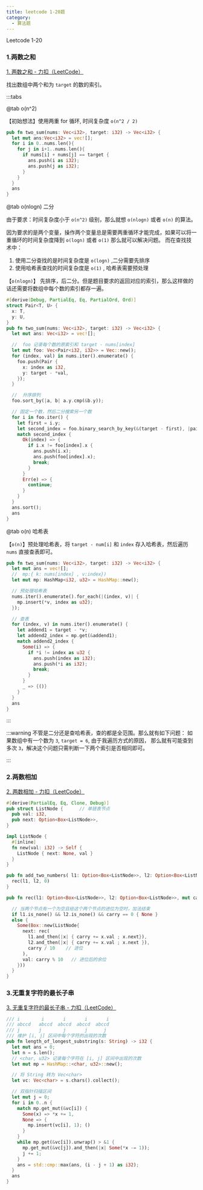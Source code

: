 ```yaml
---
title: leetcode 1-20题
category:
  - 算法题
---
```






Leetcode 1-20

<!-- more -->

### 1.两数之和

[1. 两数之和 - 力扣（LeetCode）](https://leetcode.cn/problems/two-sum/)

找出数组中两个和为 `target` 的数的索引。

:::tabs

@tab o(n^2)

【初始想法】使用两重 for 循环, 时间复杂度 `o(n^2 / 2)`

```rust
pub fn two_sum(nums: Vec<i32>, target: i32) -> Vec<i32> {
  let mut ans:Vec<i32> = vec![];
  for i in 0..nums.len(){
    for j in i+1..nums.len(){
      if nums[i] + nums[j] == target { 
        ans.push(i as i32);
        ans.push(j as i32);
      }
    }
  }
  ans
}
```

@tab o(nlogn) 二分

由于要求：时间复杂度小于 `o(n^2)` 级别，那么就想 `o(nlogn)` 或者 `o(n)` 的算法。

因为要求的是两个变量，操作两个变量总是需要两重循环才能完成，如果可以将一重循环的时间复杂度降到 `o(logn)` 或者 `o(1)` 那么就可以解决问题。
而在查找技术中：

1. 使用二分查找的是时间复杂度是 `o(logn)` ,二分需要先排序
2. 使用哈希表查找的时间复杂度是 `o(1)` , 哈希表需要预处理

【`o(nlogn)`】 先排序，后二分。但是题目要求的返回对应的索引，那么这样做的话还需要将数组中每个数的索引都存一遍。

```rust
#[derive(Debug, PartialEq, Eq, PartialOrd, Ord)]
struct Pair<T, U> {
  x: T,
  y: U,
}
pub fn two_sum(nums: Vec<i32>, target: i32) -> Vec<i32> {
  let mut ans: Vec<i32> = vec![];

  //  foo 记录每个数的原索引和 target - nums[index]
  let mut foo: Vec<Pair<i32, i32>> = Vec::new();
  for (index, val) in nums.iter().enumerate() {
    foo.push(Pair {
      x: index as i32,
      y: target - *val,
    });
  }

  //  升序排列
  foo.sort_by(|a, b| a.y.cmp(&b.y));

  // 固定一个数，然后二分搜索另一个数
  for i in foo.iter() {
    let first = i.y;
    let second_index = foo.binary_search_by_key(&(target - first), |pair| pair.y);
    match second_index {
      Ok(index) => {
        if i.x != foo[index].x {
          ans.push(i.x);
          ans.push(foo[index].x);
          break;
        }
      }
      Err(e) => {
        continue;
      }
    }
  }
  ans.sort();
  ans
}
```

@tab o(n) 哈希表

【`o(n)`】预处理哈希表，将 `target - num[i]` 和 `index` 存入哈希表，然后遍历 `nums` 直接查表即可。

``` rust
pub fn two_sum(nums: Vec<i32>, target: i32) -> Vec<i32> {
  let mut ans = vec![];
  //  mp:{ k: nums[index] , v:index})
  let mut mp: HashMap<i32, u32> = HashMap::new();

  // 预处理哈希表
  nums.iter().enumerate().for_each(|(index, v)| {
    mp.insert(*v, index as u32);
  });

  // 查表
  for (index, v) in nums.iter().enumerate() {
    let addend1 = target - *v;
    let addend2_index = mp.get(&addend1);
    match addend2_index {
      Some(i) => {
        if *i != index as u32 {
          ans.push(index as i32);
          ans.push(*i as i32);
          break;
        }
      }
      _ => {()}
    }
  }
  ans
}
```

:::

:::warning
不管是二分还是查哈希表，查的都是全范围。那么就有如下问题： 
如果数组中有一个数为 `3`, `target = 6`, 由于我遍历方式的原因，
那么就有可能查到多次 `3`，解决这个问题只需判断一下两个索引是否相同即可。

:::

### 2.两数相加

[2. 两数相加 - 力扣（LeetCode）](https://leetcode.cn/problems/add-two-numbers/)

```rust
#[derive(PartialEq, Eq, Clone, Debug)]
pub struct ListNode {      // 单链表节点
  pub val: i32,
  pub next: Option<Box<ListNode>>,
}

impl ListNode {
  #[inline]
  fn new(val: i32) -> Self {
    ListNode { next: None, val }
  }
}

pub fn add_two_numbers( l1: Option<Box<ListNode>>, l2: Option<Box<ListNode>>,) -> Option<Box<ListNode>> {
  rec(l1, l2, 0)
}

pub fn rec(l1: Option<Box<ListNode>>, l2: Option<Box<ListNode>>, mut carry: i32) -> Option<Box<ListNode>> {

  // 当两个节点有一个为空且给这个两个节点的进位为空时，加法结束
  if l1.is_none() && l2.is_none() && carry == 0 { None }
  else {
    Some(Box::new(ListNode{
      next: rec(
        l1.and_then(|x| { carry += x.val ; x.next}),
        l2.and_then(|x| { carry += x.val ; x.next }),
        carry / 10    // 进位
      ),
      val: carry % 10   // 进位后的余位       
    }))
  }
}
```

### 3.无重复字符的最长子串

[3. 无重复字符的最长子串 - 力扣（LeetCode）](https://leetcode.cn/problems/longest-substring-without-repeating-characters/)



```rust
/// i        i       i       i       i
/// abccd   abccd  abccd  abccd  abccd
/// j       j        j       j      j 
/// 维护 [i, j] 区间中每个字符的出现的次数 
pub fn length_of_longest_substring(s: String) -> i32 {
  let mut ans = 0;
  let n = s.len();
  // <char, u32> 记录每个字符在 [i, j] 区间中出现的次数
  let mut mp = HashMap::<char, u32>::new();

  // 将 String 转为 Vec<char>
  let vc: Vec<char> = s.chars().collect();

  // 双指针扫描区间
  let mut j = 0;
  for i in 0..n {
    match mp.get_mut(&vc[i]) {
      Some(x) => *x += 1,
      None => {
        mp.insert(vc[i], 1); ()
      }
    }
    while mp.get(&vc[i]).unwrap() > &1 {
      mp.get_mut(&vc[j]).and_then(|x| Some(*x -= 1));
      j += 1;
    }
    ans = std::cmp::max(ans, (i - j + 1) as i32);
  }
  ans
}
```




























